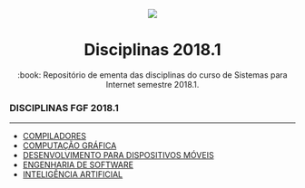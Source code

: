 <p align="center">
<img src="http://www.fgf.edu.br/wp-content/themes/fgf-28-05-2013_RESPONSIVO/images/fgf-faculdade-integrada-da-grande-fortaleza.png">
</p>
<h1 align="center">Disciplinas 2018.1</h1>
<p align="center">:book: Repositório de ementa das disciplinas do curso de Sistemas para Internet semestre 2018.1.</p>

### DISCIPLINAS FGF 2018.1 

---

- [COMPILADORES](COMPILADORES/README.md)
- [COMPUTAÇÃO GRÁFICA](COMPUTACAO_GRAFICA/README.md)
- [DESENVOLVIMENTO PARA DISPOSITIVOS MÓVEIS](DESENVOLVIMENTO_PARA_DISPOSITIVOS_MOVEIS/README.md)
- [ENGENHARIA DE SOFTWARE](ENGENHARIA_DE_SOFTWARE/README.md)
- [INTELIGÊNCIA ARTIFICIAL](INTELIGENCIA_ARTIFICIAL/README.md)
